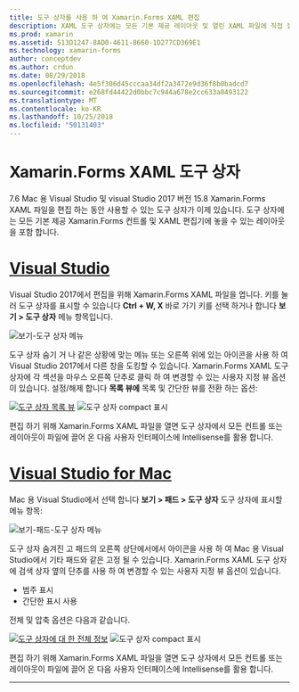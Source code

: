 ```yaml
---
title: 도구 상자를 사용 하 여 Xamarin.Forms XAML 편집
description: XAML 도구 상자에는 모든 기본 제공 레이아웃 및 열린 XAML 파일에 직접 놓을 수 있는 컨트롤을 포함 합니다.
ms.prod: xamarin
ms.assetid: 513D1247-8AD0-4611-8660-1D277CD369E1
ms.technology: xamarin-forms
author: conceptdev
ms.author: crdun
ms.date: 08/29/2018
ms.openlocfilehash: 4e5f306d45cccaa34df2a3472e9d36f8b0badcd7
ms.sourcegitcommit: e268fd44422d0bbc7c944a678e2cc633a0493122
ms.translationtype: MT
ms.contentlocale: ko-KR
ms.lasthandoff: 10/25/2018
ms.locfileid: "50131403"
---
```

# <a name="xamarinforms-xaml-toolbox"></a>Xamarin.Forms XAML 도구 상자

7.6 Mac 용 Visual Studio 및 visual Studio 2017 버전 15.8 Xamarin.Forms XAML 파일을 편집 하는 동안 사용할 수 있는 도구 상자가 이제 있습니다. 도구 상자에는 모든 기본 제공 Xamarin.Forms 컨트롤 및 XAML 편집기에 놓을 수 있는 레이아웃을 포함 합니다.

# <a name="visual-studiotabwindows"></a>[Visual Studio](#tab/windows)

Visual Studio 2017에서 편집을 위해 Xamarin.Forms XAML 파일을 엽니다. 키를 눌러 도구 상자를 표시할 수 있습니다 **Ctrl + W, X** 바로 가기 키를 선택 하거나 합니다 **보기 > 도구 상자** 메뉴 항목입니다.

![보기-도구 상자 메뉴](toolbox-images/win-view-menu.png)

도구 상자 숨기 거 나 같은 상황에 맞는 메뉴 또는 오른쪽 위에 있는 아이콘을 사용 하 여 Visual Studio 2017에서 다른 창을 도킹할 수 있습니다. Xamarin.Forms XAML 도구 상자에 각 섹션을 마우스 오른쪽 단추로 클릭 하 여 변경할 수 있는 사용자 지정 뷰 옵션이 있습니다. 설정/해제 합니다 **목록 뷰에** 목록 및 간단한 뷰를 전환 하는 옵션:

[![도구 상자 목록 뷰](toolbox-images/win-full-display-sml.png)](toolbox-images/win-full-display.png#lightbox) ![도구 상자 compact 표시](toolbox-images/win-compact-display.png)

편집 하기 위해 Xamarin.Forms XAML 파일을 열면 도구 상자에서 모든 컨트롤 또는 레이아웃이 파일에 끌어 온 다음 사용자 인터페이스에 Intellisense를 활용 합니다.

# <a name="visual-studio-for-mactabmacos"></a>[Visual Studio for Mac](#tab/macos)

Mac 용 Visual Studio에서 선택 합니다 **보기 > 패드 > 도구 상자** 도구 상자에 표시할 메뉴 항목:

![보기-패드-도구 상자 메뉴](toolbox-images/mac-view-menu.png)

도구 상자 숨겨진 고 패드의 오른쪽 상단에서에서 아이콘을 사용 하 여 Mac 용 Visual Studio에서 기타 패드와 같은 고정 될 수 있습니다. Xamarin.Forms XAML 도구 상자에 검색 상자 옆의 단추를 사용 하 여 변경할 수 있는 사용자 지정 뷰 옵션이 있습니다.

- 범주 표시
- 간단한 표시 사용

전체 및 압축 옵션은 다음과 같습니다.

[![도구 상자에 대 한 전체 정보](toolbox-images/mac-full-display-sml.png)](toolbox-images/mac-full-display.png#lightbox) ![도구 상자 compact 표시](toolbox-images/mac-compact-display.png)

편집 하기 위해 Xamarin.Forms XAML 파일을 열면 도구 상자에서 모든 컨트롤 또는 레이아웃이 파일에 끌어 온 다음 사용자 인터페이스에 Intellisense를 활용 합니다.

-----
